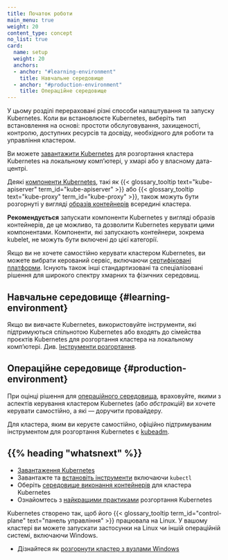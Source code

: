 ```yaml
---
title: Початок роботи
main_menu: true
weight: 20
content_type: concept
no_list: true
card:
  name: setup
  weight: 20
  anchors:
  - anchor: "#learning-environment"
    title: Навчальне середовище
  - anchor: "#production-environment"
    title: Операційне середовище
---
```


<!-- overview -->

У цьому розділі перераховані різні способи налаштування та запуску Kubernetes. Коли ви встановлюєте Kubernetes, виберіть тип встановлення на основі: простоти обслуговування, захищеності, контролю, доступних ресурсів та досвіду, необхідного для роботи та управління кластером.

Ви можете [завантажити Kubernetes](/uk/releases/download/) для розгортання кластера Kubernetes на локальному компʼютері, у хмарі або у власному дата-центрі.

Деякі [компоненти Kubernetes](/uk/docs/concepts/overview/components/), такі як {{< glossary_tooltip text="kube-apiserver" term_id="kube-apiserver" >}} або {{< glossary_tooltip text="kube-proxy" term_id="kube-proxy" >}}, також можуть бути розгорнуті у вигляді [образів контейнерів](/uk/releases/download/#container-images) всередині кластера.

**Рекомендується** запускати компоненти Kubernetes у вигляді образів контейнерів, де це можливо, та дозволити Kubernetes керувати цими компонентами. Компоненти, які запускають контейнери, зокрема kubelet, не можуть бути включені до цієї категорії.

Якщо ви не хочете самостійно керувати кластером Kubernetes, ви можете вибрати керований сервіс, включаючи [сертифіковані платформи](/uk/docs/setup/production-environment/turnkey-solutions/). Існують також інші стандартизовані та спеціалізовані рішення для широкого спектру хмарних та фізичних середовищ.

<!-- body -->

## Навчальне середовище {#learning-environment}

Якщо ви вивчаєте Kubernetes, використовуйте інструменти, які підтримуються спільнотою Kubernetes або входять до сімейства проєктів Kubernetes для розгортання кластера на локальному компʼютері. Див. [Інструменти розгортання](/uk/docs/tasks/tools/).

## Операційне середовище {#production-environment}

При оцінці рішення для [операційного середовища](/uk/docs/setup/production-environment/), враховуйте, якими з аспектів керування кластером Kubernetes (або *абстракцій*) ви хочете керувати самостійно, а які — доручити провайдеру.

Для кластера, яким ви керуєте самостійно, офіційно підтримуваним інструментом для розгортання Kubernetes є [kubeadm](/uk/docs/setup/production-environment/tools/kubeadm/).

## {{% heading "whatsnext" %}}

- [Завантаження Kubernetes](/uk/releases/download/)
- Завантажте та [встановіть інструменти](/uk/docs/tasks/tools/) включаючи `kubectl`
- Оберіть [середовище виконання контейнерів](/uk/docs/setup/production-environment/container-runtimes/) для кластера Kubernetes
- Ознайомтесь з [найкращими практиками](/uk/docs/setup/best-practices/) розгортання Kubernetes

Kubernetes створено так, щоб його {{< glossary_tooltip term_id="control-plane" text="панель управління" >}} працювала на Linux. У вашому кластері ви можете запускати застосунки на Linux чи іншій операційній системі, включаючи Windows.

- Дізнайтеся як [розгорнути кластер з вузлами Windows](/uk/docs/concepts/windows/)
